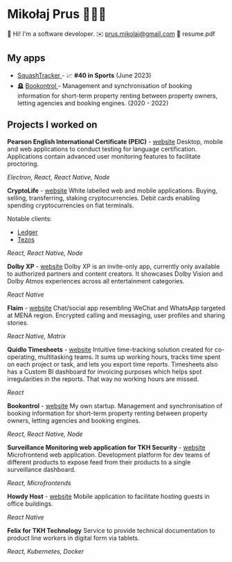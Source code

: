 # Mikołaj Prus 👨🏼‍💻

👋 Hi! I'm a software developer.
✉️ prus.mikolaj@gmail.com
📄 resume.pdf

## My apps

- [SquashTracker ](https://apps.apple.com/pl/app/squashtracker/id6449985566) - 📈 **#40 in Sports** (June 2023)
- 🪦 [Bookontrol ](https://apps.apple.com/pl/app/bookontrol/id1547097221) - Management and synchronisation of booking information for short-term property renting between property owners, letting agencies and booking engines. (2020 - 2022)

## Projects I worked on

**Pearson English International Certificate (PEIC)** - [website](https://www.pearson.com/languages/test-takers/pearson-english-international-certificate.html)
Desktop, mobile and web applications to conduct testing for language certification. Applications contain advanced user monitoring features to facilitate proctoring.

_Electron, React, React Native, Node_

**CryptoLife** - [website](https://withcl.com/)
White labelled web and mobile applications. Buying, selling, transferring, staking cryptocurrencies. Debit cards enabling spending cryptocurrencies on fiat terminals.

Notable clients:

- [Ledger](https://www.ledger.com/cl-card)
- [Tezos](<[https://www.tezoscrypto.life/](https://www.tezoscrypto.life/)>)

_React, React Native, Node_

**Dolby XP** - [website](https://play.google.com/store/apps/details?id=com.dolby.exphub)
Dolby XP is an invite-only app, currently only available to authorized partners and content creators. It showcases Dolby Vision and Dolby Atmos experiences across all entertainment categories.

_React Native_

**Flaim** - [website](https://flaim.en.softonic.com/android)
Chat/social app resembling WeChat and WhatsApp targeted at MENA region.
Encrypted calling and messaging, user profiles and sharing stories.

_React Native, Matrix_

**Quidlo Timesheets** - [website](https://www.quidlo.com/timesheets/)
Intuitive time-tracking solution created for co-operating, multitasking teams. It sums up working hours, tracks time spent on each project or task, and lets you export time reports. Timesheets also has a Custom BI dashboard for invoicing purposes which helps spot irregularities in the reports. That way no working hours are missed.

_React_

**Bookontrol** - [website](https://apps.apple.com/pl/app/bookontrol/id1547097221)
My own startup.
Management and synchronisation of booking information for short-term property renting between property owners, letting agencies and booking engines.

_React, React Native, Node_

**Surveillance Monitoring web application for TKH Security** - [website](https://tkhsecurity.com/)
Microfrontend web application. Development platform for dev teams of different products to expose feed from their products to a single surveillance dashboard.

_React, Microfrontends_

**Howdy Host** - [website](https://apkcombo.com/howdy-host/com.tkhtechnology.howdy.host/)
Mobile application to facilitate hosting guests in office buildings.

_React Native_

**Felix for TKH Technology**
Service to provide technical documentation to product line workers in digital form via tablets.

_React, Kubernetes, Docker_
